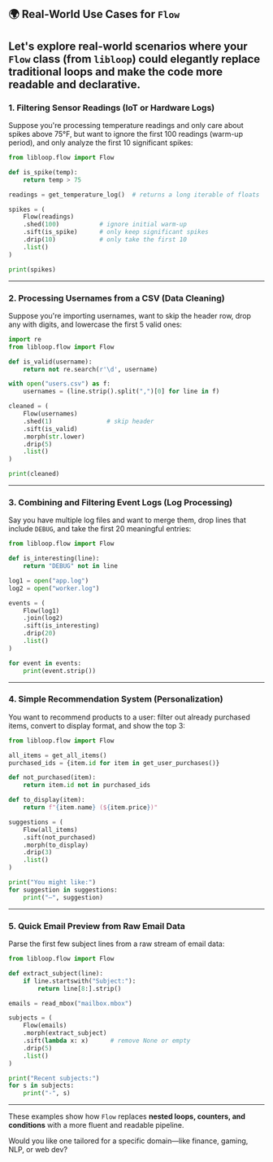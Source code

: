 ## 🌍 Real-World Use Cases for `Flow`

Let's explore **real-world scenarios** where your `Flow` class (from `libloop`) could elegantly replace traditional loops and make the code more readable and declarative.
---

### 1. **Filtering Sensor Readings (IoT or Hardware Logs)**

Suppose you're processing temperature readings and only care about spikes above 75°F, but want to ignore the first 100 readings (warm-up period), and only analyze the first 10 significant spikes:

```python
from libloop.flow import Flow

def is_spike(temp):
    return temp > 75

readings = get_temperature_log()  # returns a long iterable of floats

spikes = (
    Flow(readings)
    .shed(100)           # ignore initial warm-up
    .sift(is_spike)      # only keep significant spikes
    .drip(10)            # only take the first 10
    .list()
)

print(spikes)
```

---

### 2. **Processing Usernames from a CSV (Data Cleaning)**

Suppose you're importing usernames, want to skip the header row, drop any with digits, and lowercase the first 5 valid ones:

```python
import re
from libloop.flow import Flow

def is_valid(username):
    return not re.search(r'\d', username)

with open("users.csv") as f:
    usernames = (line.strip().split(",")[0] for line in f)

cleaned = (
    Flow(usernames)
    .shed(1)               # skip header
    .sift(is_valid)
    .morph(str.lower)
    .drip(5)
    .list()
)

print(cleaned)
```

---

### 3. **Combining and Filtering Event Logs (Log Processing)**

Say you have multiple log files and want to merge them, drop lines that include `DEBUG`, and take the first 20 meaningful entries:

```python
from libloop.flow import Flow

def is_interesting(line):
    return "DEBUG" not in line

log1 = open("app.log")
log2 = open("worker.log")

events = (
    Flow(log1)
    .join(log2)
    .sift(is_interesting)
    .drip(20)
    .list()
)

for event in events:
    print(event.strip())
```

---

### 4. **Simple Recommendation System (Personalization)**

You want to recommend products to a user: filter out already purchased items, convert to display format, and show the top 3:

```python
from libloop.flow import Flow

all_items = get_all_items()
purchased_ids = {item.id for item in get_user_purchases()}

def not_purchased(item):
    return item.id not in purchased_ids

def to_display(item):
    return f"{item.name} (${item.price})"

suggestions = (
    Flow(all_items)
    .sift(not_purchased)
    .morph(to_display)
    .drip(3)
    .list()
)

print("You might like:")
for suggestion in suggestions:
    print("–", suggestion)
```

---

### 5. **Quick Email Preview from Raw Email Data**

Parse the first few subject lines from a raw stream of email data:

```python
from libloop.flow import Flow

def extract_subject(line):
    if line.startswith("Subject:"):
        return line[8:].strip()

emails = read_mbox("mailbox.mbox")

subjects = (
    Flow(emails)
    .morph(extract_subject)
    .sift(lambda x: x)      # remove None or empty
    .drip(5)
    .list()
)

print("Recent subjects:")
for s in subjects:
    print("-", s)
```

---

These examples show how `Flow` replaces **nested loops, counters, and conditions** with a more fluent and readable pipeline.

Would you like one tailored for a specific domain—like finance, gaming, NLP, or web dev?
